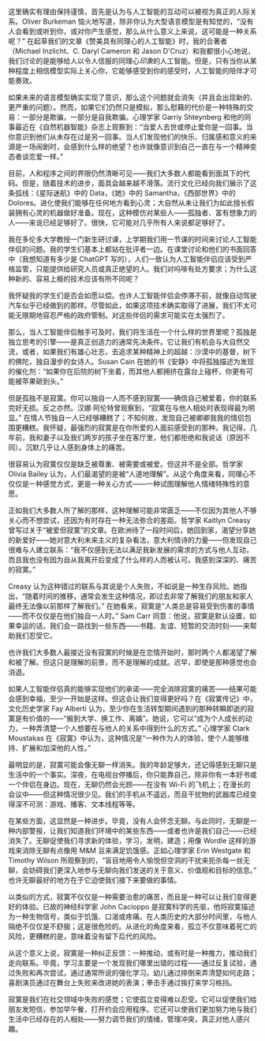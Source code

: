 这里确实有理由保持谨慎，首先是认为与人工智能的互动可以被视为真正的人际关系。Oliver Burkeman 恼火地写道，除非你认为大型语言模型是有知觉的，“没有人会看到或听到你，或对你产生感觉，那么从什么意义上来说，这可能是一种关系呢？” 在起草我们的文章《赞美具有同理心的人工智能》时，我的合著者（Michael Inzlicht、C. Daryl Cameron 和 Jason D'Cruz）和我都很小心地说，我们讨论的是能够给人以令人信服的同理心*印象*的人工智能。但是，只有当你从某种程度上相信模型实际上关心你，它能够感受到你的感受时，人工智能的陪伴才可能奏效。

如果未来的语言模型确实实现了意识，那么这个问题就会消失（并且会出现新的、更严重的问题）。然而，如果它们仍然只是模拟，那么慰藉的代价是一种特殊的交易：一部分是欺骗，一部分是自我欺骗。心理学家 Garriy Shteynberg 和他的同事最近在《自然机器智能》杂志上观察到：“当爱人去世或停止爱你是一回事。当你意识到他们从未存在过是另一回事。当人们发现他们的快乐、归属感和意义的来源是一场闹剧时，会感到什么样的绝望？也许就像意识到自己一直在与一个精神变态者谈恋爱一样。”

目前，人和程序之间的界限仍然清晰可见——我们大多数人都能看到面具下的代码。但是，随着技术的进步，面具会越来越不滑落。流行文化已经向我们展示了这条弧线：《星际迷航》中的 Data，《她》中的 Samantha，《西部世界》中的 Dolores。进化使我们能够在任何地方看到心灵；大自然从未让我们为如此擅长假装拥有心灵的机器做好准备。现在，这种模仿对某些人——孤独者、富有想象力的人——来说已经足够好了。很快，它可能对几乎所有人来说都足够好了。

我在多伦多大学教授一门新生研讨课，上学期我们用一节课的时间来讨论人工智能伴侣的问题。我的学生们基本上都站在批评者一边。在课堂讨论和他们的书面回答中（我想知道有多少是 ChatGPT 写的），人们一致认为人工智能伴侣应该受到严格监管，只能提供给研究人员或真正绝望的人。我们对吗啡有处方要求；为什么这种新的、容易上瘾的技术应该有所不同呢？

我怀疑我的学生们是否会如愿以偿。也许人工智能伴侣会停滞不前，就像自动驾驶汽车似乎已经做到的那样。尽管如此，如果这项技术确实取得了进展，我们不太可能无限期地容忍严格的政府管制。对这些伴侣的需求可能实在太强烈了。

那么，当人工智能伴侣触手可及时，我们将生活在一个什么样的世界里呢？孤独是独立思考的引擎——是真正创造力的通常先决条件。它让我们有机会与大自然交流，或者，如果我们有雄心壮志，去追求某种精神上的超越：沙漠中的基督，树下的佛陀，独自漫步的女诗人。Susan Cain 在她的书《安静》中将孤独描述为发现的催化剂：“如果你在后院的树下坐着，而其他人都拥挤在露台上碰杯，你更有可能被苹果砸到头。”

但是孤独不是寂寞。你可以独自一人而不感到寂寞——确信自己被爱着，你的联系完好无损。反之亦然。汉娜·阿伦特曾观察到，“寂寞在与他人相处时表现得最为明显。” 在情人节独自一人已经够糟糕了；不知何故，发现自己被卿卿我我的情侣包围更糟糕。我怀疑，最强烈的寂寞是在你所爱的人面前感受到的那种。我记得，几年前，我和妻子以及我们两岁的孩子坐在客厅里，他们都拒绝和我说话（原因不同）。沉默几乎让人感到身体上的痛苦。

很容易认为寂寞仅仅是缺乏被尊重、被需要或被爱。但这并不是全部。哲学家 Olivia Bailey 认为，人们最渴望的是被“人道地理解”。从这个角度来看，同理心不仅仅是一种感觉方式，更是一种关心方式——一种试图理解他人情绪特殊性的意愿。

正如我们大多数人所了解的那样，这种理解可能非常匮乏——不仅因为其他人不够关心而不想尝试，还因为有时存在一种无法弥合的差距。哲学家 Kaitlyn Creasy 曾写过关于“被爱但寂寞”的文章。在欧洲待了一段时间后，她回到家，渴望分享她的新爱好——她对意大利未来主义的复杂看法，意大利情诗的力量——但发现自己很难与人建立联系：“我不仅感到无法以满足我新发展的需求的方式与他人互动，而且我也没有因为自从我离开后变成了什么样的人而被认可。我感到深深的、痛苦的寂寞。”

Creasy 认为这种错过的联系与其说是个人失败，不如说是一种生存风险。她指出，“随着时间的推移，通常会发生这种情况，即过去非常了解我们的朋友和家人最终无法像以前那样了解我们。” 在她看来，寂寞是“人类总是容易受到伤害的事情——而不仅仅是在他们独自一人时。” Sam Carr 同意：他说，寂寞是默认设置，如果幸运的话，我们会一路找到一些东西——书籍、友谊、短暂的交流时刻——来帮助我们忍受它。

也许我们大多数人最接近没有寂寞的时候是在恋情开始时，那时两个人都渴望了解和被了解。但这只是理解的前景，而不是理解的成就。迟早，即使是那种感觉也会消退。

如果人工智能伴侣真的能够实现他们的承诺——完全消除寂寞的痛苦——结果可能会感到幸福，至少一开始是这样。但这会让我们变得更好吗？在《寂寞传记》中，文化历史学家 Fay Alberti 认为，至少你在生活转型期间遇到的那种转瞬即逝的寂寞是有价值的——“搬到大学、换工作、离婚”。她说，它可以“成为个人成长的动力，一种弄清楚一个人想要在与他人的关系中得到什么的方式。” 心理学家 Clark Moustakas 在《寂寞》中认为，这种情况是“一种作为人的体验，使个人能够维持、扩展和加深他的人性。”

最明显的是，寂寞可能会像无聊一样消失。我的年龄足够大，还记得感到无聊只是生活中的一个事实。深夜，在电视台停播后，你只能靠自己，除非你有一本好书或一个伴侣在身边。现在，无聊仍然会光顾——在没有 Wi-Fi 的飞机上；在漫长的会议中——但这种情况很少见。我们的手机从不遥远，而且干扰物的武器库已经变得深不可测：游戏、播客、文本线程等等。

在某些方面，这显然是一种进步。毕竟，没有人会怀念无聊。与此同时，无聊是一种内部警报，让我们知道我们环境中的某些东西——或者也许是我们自己——已经消失了。无聊促使我们寻求新的体验，学习，发明，建造；用像 Wordle 这样的游戏来消除无聊有点像用 M&M 豆来满足饥饿感。正如心理学家 Erin Westgate 和 Timothy Wilson 所观察到的，“盲目地用令人愉悦但空洞的干扰来扼杀每一丝无聊，会妨碍我们更深入地参与无聊向我们发送的关于意义、价值观和目标的信息。” 也许无聊最好的地方在于它迫使我们接下来要做的事情。

以类似的方式，寂寞不仅仅是一种需要治愈的痛苦，而且是一种可以让我们变得更好的体验。已故的神经科学家 John Cacioppo 是寂寞科学的先驱，他将寂寞描述为一种生物信号，类似于饥饿、口渴或疼痛。在人类历史的大部分时间里，与他人隔绝不仅仅是不舒服；这是很危险的。从进化的角度来看，孤立不仅意味着死亡的风险，更糟糕的是，意味着没有留下后代的风险。

从这个意义上说，寂寞是一种纠正反馈：一种推动，或有时是一种推力，推动我们走向联系。毕竟，学习主要是一个发现我们哪里出错的过程——通过反复试验，通过失败和再次尝试，通过通常所说的强化学习。幼儿通过摔倒来弄清楚如何走路；喜剧演员通过在舞台上失败来改进她的表演；拳击手通过挨打来学习格挡。

寂寞是我们在社交领域中失败的感觉；它使孤立变得难以忍受。它可以促使我们给朋友发短信，参加早午餐，打开约会应用程序。它还可以使我们更加努力地与我们生活中已经存在的人相处——努力调节我们的情绪，管理冲突，真正对他人感兴趣。

